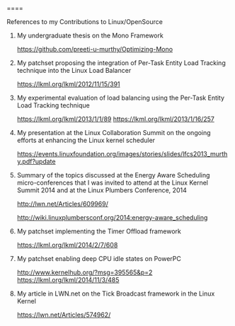 
====

References to my Contributions to Linux/OpenSource
1. My undergraduate thesis on the Mono Framework

   https://github.com/preeti-u-murthy/Optimizing-Mono 

2. My patchset proposing the integration of Per-Task Entity Load Tracking technique into the Linux Load Balancer

   https://lkml.org/lkml/2012/11/15/391

3. My experimental evaluation of load balancing using the Per-Task Entity Load Tracking technique

   https://lkml.org/lkml/2013/1/1/89
   https://lkml.org/lkml/2013/1/16/257

4. My presentation at the Linux Collaboration Summit on the ongoing efforts at enhancing the Linux kernel scheduler

   https://events.linuxfoundation.org/images/stories/slides/lfcs2013_murthy.pdf?update

5. Summary of the topics discussed at the Energy Aware Scheduling micro-conferences that I was invited to attend at the 
   Linux Kernel Summit 2014 and at the Linux Plumbers Conference, 2014

   http://lwn.net/Articles/609969/
   
   http://wiki.linuxplumbersconf.org/2014:energy-aware_scheduling

6. My patchset implementing the Timer Offload framework

   https://lkml.org/lkml/2014/2/7/608
   
7. My patchset enabling deep CPU idle states on PowerPC

   http://www.kernelhub.org/?msg=395565&p=2
   https://lkml.org/lkml/2014/11/3/485

8. My article in LWN.net on the Tick Broadcast framework in the Linux Kernel

   https://lwn.net/Articles/574962/
